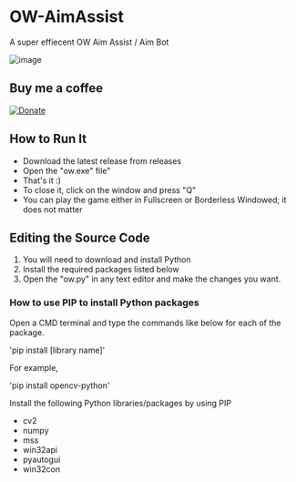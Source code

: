 # OW-AimAssist
 A super effiecent OW Aim Assist / Aim Bot

![image](https://user-images.githubusercontent.com/16229710/195044424-0bbd35b6-e1b1-4ec7-9ba9-9d9d0da377bb.png)

## Buy me a coffee

[![Donate](https://img.shields.io/badge/Donate-PayPal-green.svg)](https://www.paypal.com/donate/?business=TH2SR7262CULL&no_recurring=0&item_name=Thanks+%3A%29&currency_code=CAD)

## How to Run It

* Download the latest release from releases
* Open the "ow.exe" file" 
* That's it :)
* To close it, click on the window and press "Q"
* You can play the game either in Fullscreen or Borderless Windowed; it does not matter

## Editing the Source Code

1. You will need to download and install Python
2. Install the required packages listed below
3. Open the "ow.py" in any text editor and make the changes you want.

### How to use PIP to install Python packages

Open a CMD terminal and type the commands like below for each of the package.

'pip install [library name]'

For example,

'pip install opencv-python'

Install the following Python libraries/packages by using PIP
* cv2
* numpy
* mss
* win32api
* pyautogui
* win32con

